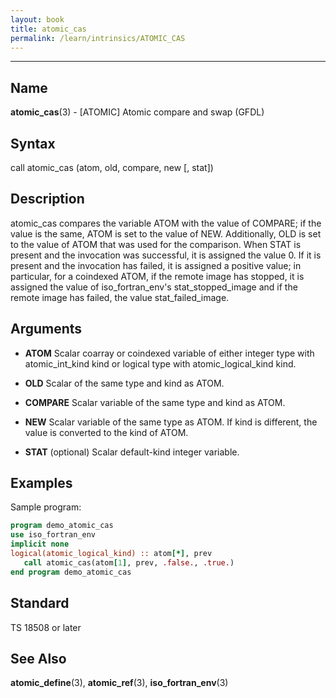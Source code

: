```yaml
---
layout: book
title: atomic_cas
permalink: /learn/intrinsics/ATOMIC_CAS
---
```

-------------------------------------------------------------------------------
## __Name__

__atomic\_cas__(3) - \[ATOMIC\] Atomic compare and swap
(GFDL)

## __Syntax__

call atomic\_cas (atom, old, compare, new \[, stat\])

## __Description__

atomic\_cas compares the variable ATOM with the value of COMPARE; if the
value is the same, ATOM is set to the value of NEW. Additionally, OLD is
set to the value of ATOM that was used for the comparison. When STAT is
present and the invocation was successful, it is assigned the value 0.
If it is present and the invocation has failed, it is assigned a
positive value; in particular, for a coindexed ATOM, if the remote image
has stopped, it is assigned the value of iso\_fortran\_env's
stat\_stopped\_image and if the remote image has failed, the value
stat\_failed\_image.

## __Arguments__

  - __ATOM__
    Scalar coarray or coindexed variable of either integer type with
    atomic\_int\_kind kind or logical type with atomic\_logical\_kind
    kind.

  - __OLD__
    Scalar of the same type and kind as ATOM.

  - __COMPARE__
    Scalar variable of the same type and kind as ATOM.

  - __NEW__
    Scalar variable of the same type as ATOM. If kind is different, the
    value is converted to the kind of ATOM.

  - __STAT__
    (optional) Scalar default-kind integer variable.

## __Examples__

Sample program:

```fortran
program demo_atomic_cas
use iso_fortran_env
implicit none
logical(atomic_logical_kind) :: atom[*], prev
   call atomic_cas(atom[1], prev, .false., .true.)
end program demo_atomic_cas
```

## __Standard__

TS 18508 or later

## __See Also__

__atomic\_define__(3), __atomic\_ref__(3), __iso\_fortran\_env__(3)
